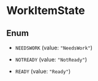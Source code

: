 

# WorkItemState

## Enum


* `NEEDSWORK` (value: `"NeedsWork"`)

* `NOTREADY` (value: `"NotReady"`)

* `READY` (value: `"Ready"`)



